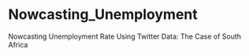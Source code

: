 # Nowcasting_Unemployment
Nowcasting Unemployment Rate Using Twitter Data: The Case of South Africa
